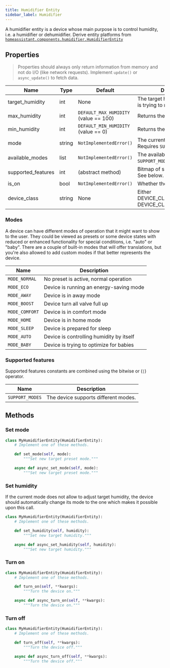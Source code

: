```yaml
---
title: Humidifier Entity
sidebar_label: Humidifier
---
```


A humidifier entity is a device whose main purpose is to control humidity, i.e. a humidifier or dehumidifier. Derive entity platforms from [`homeassistant.components.humidifier.HumidifierEntity`](https://github.com/home-assistant/home-assistant/blob/master/homeassistant/components/humidifier/__init__.py)

## Properties

> Properties should always only return information from memory and not do I/O (like network requests). Implement `update()` or `async_update()` to fetch data.

| Name                    | Type   | Default                               | Description                                                                               |
| ----------------------- | ------ | ------------------------------------------------- | ----------------------------------------------------------------------------------------- |
| target_humidity         | int    | None                                  | The target humidity the device is trying to reach.                                        |
| max_humidity            | int    | `DEFAULT_MAX_HUMIDITY` (value == 100) | Returns the maximum humidity.                                                             |
| min_humidity            | int    | `DEFAULT_MIN_HUMIDITY` (value == 0)   | Returns the minimum humidity.                                                             |
| mode                    | string | `NotImplementedError()`               | The current active preset. Requires `SUPPORT_MODES`.                                      |
| available_modes         | list   | `NotImplementedError()`               | The available modes. Requires `SUPPORT_MODES`.                                            |
| supported_features      | int    | (abstract method)                     | Bitmap of supported features. See below.                                                  |
| is_on                   | bool   | `NotImplementedError()`               | Whether the device is on or off.                                                          |
| device_class            | string | None                                  | Either DEVICE_CLASS_HUMIDIFIER or DEVICE_CLASS_DEHUMIDIFIER                               |

### Modes

A device can have different modes of operation that it might want to show to the user. They could be viewed as presets or some device states with reduced or enhanced functionality for special conditions, i.e. "auto" or "baby". There are a couple of built-in modes that will offer translations, but you're also allowed to add custom modes if that better represents the device.

| Name           | Description                              |
| -------------- | ---------------------------------------  |
| `MODE_NORMAL`  | No preset is active, normal operation    |
| `MODE_ECO`     | Device is running an energy-saving mode  |
| `MODE_AWAY`    | Device is in away mode                   |
| `MODE_BOOST`   | Device turn all valve full up            |
| `MODE_COMFORT` | Device is in comfort mode                |
| `MODE_HOME`    | Device is in home mode                   |
| `MODE_SLEEP`   | Device is prepared for sleep             |
| `MODE_AUTO`    | Device is controlling humidity by itself |
| `MODE_BABY`    | Device is trying to optimize for babies  |

### Supported features

Supported features constants are combined using the bitwise or (`|`) operator.

| Name                      | Description                                |
| ------------------------- | ------------------------------------------ |
| `SUPPORT_MODES`           | The device supports different modes.       |


## Methods

### Set mode

```python
class MyHumidifierEntity(HumidifierEntity):
    # Implement one of these methods.

    def set_mode(self, mode):
        """Set new target preset mode."""

    async def async_set_mode(self, mode):
        """Set new target preset mode."""
```

### Set humidity

If the current mode does not allow to adjust target humidity, the device should automatically change its mode to the one which makes it possible upon this call.

```python
class MyHumidifierEntity(HumidifierEntity):
    # Implement one of these methods.

    def set_humidity(self, humidity):
        """Set new target humidity."""

    async def async_set_humidity(self, humidity):
        """Set new target humidity."""
```

### Turn on

```python
class MyHumidifierEntity(HumidifierEntity):
    # Implement one of these methods.

    def turn_on(self, **kwargs):
        """Turn the device on."""

    async def async_turn_on(self, **kwargs):
        """Turn the device on."""
```

### Turn off

```python
class MyHumidifierEntity(HumidifierEntity):
    # Implement one of these methods.

    def turn_off(self, **kwargs):
        """Turn the device off."""

    async def async_turn_off(self, **kwargs):
        """Turn the device off."""
```
